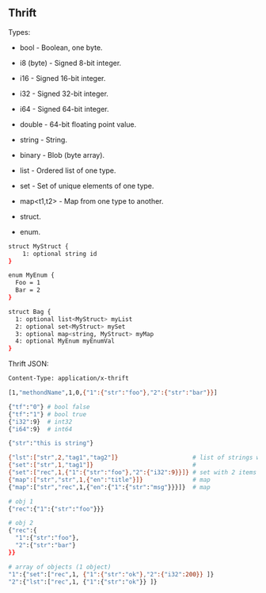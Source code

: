 Thrift
-

Types:
* bool - Boolean, one byte.
* i8 (byte) - Signed 8-bit integer.
* i16 - Signed 16-bit integer.
* i32 - Signed 32-bit integer.
* i64 - Signed 64-bit integer.
* double - 64-bit floating point value.
* string - String.
* binary - Blob (byte array).
* list<t1> - Ordered list of one type.
* set<t1> - Set of unique elements of one type.
* map<t1,t2> - Map from one type to another.

* struct.
* enum.

````sh
struct MyStruct {
    1: optional string id
}

enum MyEnum {
  Foo = 1
  Bar = 2
}

struct Bag {
  1: optional list<MyStruct> myList
  2: optional set<MyStruct> mySet
  3: optional map<string, MyStruct> myMap
  4: optional MyEnum myEnumVal
}
````

Thrift JSON:
````sh
Content-Type: application/x-thrift

[1,"methondName",1,0,{"1":{"str":"foo"},"2":{"str":"bar"}}]

{"tf":"0"} # bool false
{"tf":"1"} # bool true
{"i32":9}  # int32
{"i64":9}  # int64

{"str":"this is string"}

{"lst":["str",2,"tag1","tag2"]}                     # list of strings with length 2
{"set":["str",1,"tag1"]}                            #
{"set":["rec",1,{"1":{"str":"foo"},"2":{"i32":9}}]} # set with 2 items
{"map":["str","str",1,{"en":"title"}]}              # map
{"map":["str","rec",1,{"en":{"1":{"str":"msg"}}}]}  # map

# obj 1
{"rec":{"1":{"str":"foo"}}}

# obj 2
{"rec":{
  "1":{"str":"foo"},
  "2":{"str":"bar"}
}}

# array of objects (1 object)
"1":{"set":["rec",1, {"1":{"str":"ok"},"2":{"i32":200}} ]}
"2":{"lst":["rec",1, {"1":{"str":"ok"}} ]}
````
